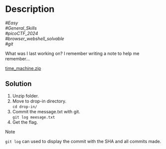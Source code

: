 # Description

_#Easy_<br>
_#General_Skills_<br>
_#picoCTF_2024_<br>
_#browser_webshell_solvable_<br>
_#git_<br>

What was I last working on? I remember writing a note to help me remember...

[time_machine.zip](../Time_Machine/time_machine.zip)

## Solution

1. Unzip folder.
2. Move to drop-in directory.<br>
   `cd drop-in/`
3. Commit the message.txt with git.<br>
   `git log meesage.txt`
4. Get the flag.

> [!NOTE]
> `git log` can used to display the commit with the SHA and all commits made.
